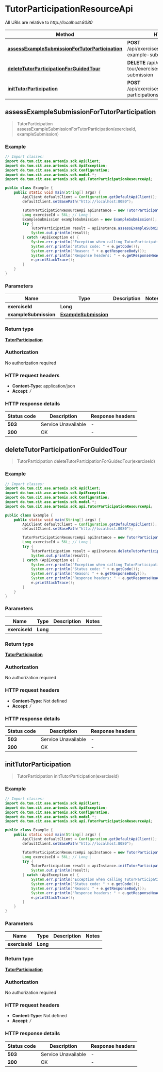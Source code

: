 # TutorParticipationResourceApi

All URIs are relative to *http://localhost:8080*

| Method | HTTP request | Description |
|------------- | ------------- | -------------|
| [**assessExampleSubmissionForTutorParticipation**](TutorParticipationResourceApi.md#assessExampleSubmissionForTutorParticipation) | **POST** /api/exercises/{exerciseId}/assess-example-submission |  |
| [**deleteTutorParticipationForGuidedTour**](TutorParticipationResourceApi.md#deleteTutorParticipationForGuidedTour) | **DELETE** /api/guided-tour/exercises/{exerciseId}/example-submission |  |
| [**initTutorParticipation**](TutorParticipationResourceApi.md#initTutorParticipation) | **POST** /api/exercises/{exerciseId}/tutor-participations |  |



## assessExampleSubmissionForTutorParticipation

> TutorParticipation assessExampleSubmissionForTutorParticipation(exerciseId, exampleSubmission)



### Example

```java
// Import classes:
import de.tum.cit.ase.artemis.sdk.ApiClient;
import de.tum.cit.ase.artemis.sdk.ApiException;
import de.tum.cit.ase.artemis.sdk.Configuration;
import de.tum.cit.ase.artemis.sdk.model.*;
import de.tum.cit.ase.artemis.sdk.api.TutorParticipationResourceApi;

public class Example {
    public static void main(String[] args) {
        ApiClient defaultClient = Configuration.getDefaultApiClient();
        defaultClient.setBasePath("http://localhost:8080");

        TutorParticipationResourceApi apiInstance = new TutorParticipationResourceApi(defaultClient);
        Long exerciseId = 56L; // Long | 
        ExampleSubmission exampleSubmission = new ExampleSubmission(); // ExampleSubmission | 
        try {
            TutorParticipation result = apiInstance.assessExampleSubmissionForTutorParticipation(exerciseId, exampleSubmission);
            System.out.println(result);
        } catch (ApiException e) {
            System.err.println("Exception when calling TutorParticipationResourceApi#assessExampleSubmissionForTutorParticipation");
            System.err.println("Status code: " + e.getCode());
            System.err.println("Reason: " + e.getResponseBody());
            System.err.println("Response headers: " + e.getResponseHeaders());
            e.printStackTrace();
        }
    }
}
```

### Parameters


| Name | Type | Description  | Notes |
|------------- | ------------- | ------------- | -------------|
| **exerciseId** | **Long**|  | |
| **exampleSubmission** | [**ExampleSubmission**](ExampleSubmission.md)|  | |

### Return type

[**TutorParticipation**](TutorParticipation.md)

### Authorization

No authorization required

### HTTP request headers

- **Content-Type**: application/json
- **Accept**: */*

### HTTP response details
| Status code | Description | Response headers |
|-------------|-------------|------------------|
| **503** | Service Unavailable |  -  |
| **200** | OK |  -  |


## deleteTutorParticipationForGuidedTour

> TutorParticipation deleteTutorParticipationForGuidedTour(exerciseId)



### Example

```java
// Import classes:
import de.tum.cit.ase.artemis.sdk.ApiClient;
import de.tum.cit.ase.artemis.sdk.ApiException;
import de.tum.cit.ase.artemis.sdk.Configuration;
import de.tum.cit.ase.artemis.sdk.model.*;
import de.tum.cit.ase.artemis.sdk.api.TutorParticipationResourceApi;

public class Example {
    public static void main(String[] args) {
        ApiClient defaultClient = Configuration.getDefaultApiClient();
        defaultClient.setBasePath("http://localhost:8080");

        TutorParticipationResourceApi apiInstance = new TutorParticipationResourceApi(defaultClient);
        Long exerciseId = 56L; // Long | 
        try {
            TutorParticipation result = apiInstance.deleteTutorParticipationForGuidedTour(exerciseId);
            System.out.println(result);
        } catch (ApiException e) {
            System.err.println("Exception when calling TutorParticipationResourceApi#deleteTutorParticipationForGuidedTour");
            System.err.println("Status code: " + e.getCode());
            System.err.println("Reason: " + e.getResponseBody());
            System.err.println("Response headers: " + e.getResponseHeaders());
            e.printStackTrace();
        }
    }
}
```

### Parameters


| Name | Type | Description  | Notes |
|------------- | ------------- | ------------- | -------------|
| **exerciseId** | **Long**|  | |

### Return type

[**TutorParticipation**](TutorParticipation.md)

### Authorization

No authorization required

### HTTP request headers

- **Content-Type**: Not defined
- **Accept**: */*

### HTTP response details
| Status code | Description | Response headers |
|-------------|-------------|------------------|
| **503** | Service Unavailable |  -  |
| **200** | OK |  -  |


## initTutorParticipation

> TutorParticipation initTutorParticipation(exerciseId)



### Example

```java
// Import classes:
import de.tum.cit.ase.artemis.sdk.ApiClient;
import de.tum.cit.ase.artemis.sdk.ApiException;
import de.tum.cit.ase.artemis.sdk.Configuration;
import de.tum.cit.ase.artemis.sdk.model.*;
import de.tum.cit.ase.artemis.sdk.api.TutorParticipationResourceApi;

public class Example {
    public static void main(String[] args) {
        ApiClient defaultClient = Configuration.getDefaultApiClient();
        defaultClient.setBasePath("http://localhost:8080");

        TutorParticipationResourceApi apiInstance = new TutorParticipationResourceApi(defaultClient);
        Long exerciseId = 56L; // Long | 
        try {
            TutorParticipation result = apiInstance.initTutorParticipation(exerciseId);
            System.out.println(result);
        } catch (ApiException e) {
            System.err.println("Exception when calling TutorParticipationResourceApi#initTutorParticipation");
            System.err.println("Status code: " + e.getCode());
            System.err.println("Reason: " + e.getResponseBody());
            System.err.println("Response headers: " + e.getResponseHeaders());
            e.printStackTrace();
        }
    }
}
```

### Parameters


| Name | Type | Description  | Notes |
|------------- | ------------- | ------------- | -------------|
| **exerciseId** | **Long**|  | |

### Return type

[**TutorParticipation**](TutorParticipation.md)

### Authorization

No authorization required

### HTTP request headers

- **Content-Type**: Not defined
- **Accept**: */*

### HTTP response details
| Status code | Description | Response headers |
|-------------|-------------|------------------|
| **503** | Service Unavailable |  -  |
| **200** | OK |  -  |

